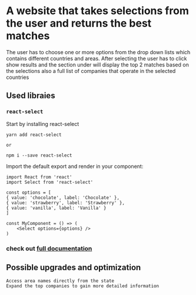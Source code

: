 # A website that takes selections from the user and returns the best matches

The user has to choose one or more options from the drop down lists which contains different countries and areas.
After selecting the user has to click show results and the section under will display the top 2 matches based on the selections
also a full list of companies that operate in the selected countries  

## Used libraies

 ### `react-select`
 Start by installing react-select

    yarn add react-select
    
    or

    npm i --save react-select

Import the default export and render in your component:

    import React from 'react'
    import Select from 'react-select'

    const options = [
    { value: 'chocolate', label: 'Chocolate' },
    { value: 'strawberry', label: 'Strawberry' },
    { value: 'vanilla', label: 'Vanilla' }
    ]

    const MyComponent = () => (
        <Select options={options} />
    )

 ### check out [full documentation](https://react-select.com/home)

## Possible upgrades and optimization
    Access area names directly from the state
    Expand the top companies to gain more detailed information 
